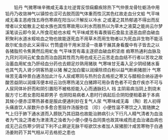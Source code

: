 <!-- { "loadSidebar": true } -->

　　铅丹 气微寒味辛微咸无毒主吐逆胃反惊痫癫疾除热下气仲景龙骨牡蛎汤中用铅丹乃收敛神气以镇惊也涩可去脱而固气体重而性沉其色红故走血分文蛤 气平味咸无毒主恶疮蚀五痔伤寒病在阳当以汗解反以冷水 之或灌之其热郁遏不得出而反增者以文蛤散主之蛤水族也其性寒故用以利水而胜热以为草木之液莫之能尚云尔梦溪笔谈云即今吴人所食花蛤也水蛭 气平味咸苦有毒畏锻石食盐主逐恶血瘀血破血 积聚利水道水蛭啖血之物也故能逐死血不用草木而用生物者以为死血非生物不能活故尔虻虫亦此义采得以 竹筒盛待干用米泔浸一夜暴干展其身看腹中有子皆去之以各猪脂煎令焦黄然后用虻虫 气平味苦有毒主逐瘀血破血积坚痞 瘕寒热通利血脉及九窍刘河间云虻食血而治血因其性而为用也成无己云苦走血血结不行者以苦攻之故治蓄血用虻虫乃肝经血分药也去翅足炒熟用猪肤 气寒味甘无毒入足少阴经猪水畜也其气先入肾少阴客热是以猪 解之加白蜜以润燥除烦白粉以益气断痢猪胆汁 气寒味苦无毒仲景白通汤加此汁与人尿咸寒同与热剂合去格拒之寒又与醋相合纳谷道中酸苦益阴以润燥泻便本经云治伤寒热渴又白猪蹄可用杂青色者不可食疗疾亦不可与人尿同体补肝而和阴引置阳不被格拒能入心而通脉妇人 裆 主阴易病当阴上割烧末服方寸匕若女患阳易即男子 也阴阳易病者人患时行病起后合阴阳便相着甚于本病其候小便赤涩寒热甚者是服此便通利妙在复气人尿 气寒味咸无毒 〔陶〕若人初得头痛直饮人尿数升亦多愈合葱豉作汤服弥佳 〔珍〕小便性温不寒饮之入胃随脾之气上归于肺下通水道而入膀胱乃其旧路也故能治肺病引火下行凡人精气清者为血浊者为气浊之清者为津液清之浊者为小便小便与血同类也故其味咸而走血治诸血病也成无己云伤寒少阴证下利不止厥逆无脉干呕欲饮水者加人尿猪胆汁咸苦寒物于白通汤姜附药下其气相从可去格拒之患也
